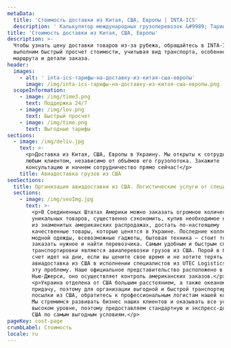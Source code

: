 ```yaml
---
metaData:
  title: 'Стоимость доставки из Китая, США, Европы | INTA-ICS'
  description: ' Калькулятор международных грузоперевозок &#9989; Тарифы на доставку из Китая, США, Европы в Украину &#9989; Обращайтесь! #9742; 068 5555 999'
title: 'Стоимость доставки из Китая, США, Европы'
description: >-
  Чтобы узнать цену доставки товаров из-за рубежа, обращайтесь в INTA-ICS. Мы
  выполним быстрый просчет стоимости, учитывая вид транспорта, особенности
  маршрута и детали заказа.
header:
  images:
    - alt: ' inta-ics-тарифы-на-доставку-из-китая-сша-европы'
      image: /img/inta-ics-тарифы-на-доставку-из-китая-сша-европы.png
  scopeInformation:
    - image: /img/time3.png
      text: Поддержка 24/7
    - image: /img/lov.png
      text: Быстрый просчет
    - image: /img/time.png
      text: Выгодные тарифы
sections:
  - image: /img/deliv.jpg
    text: >-
      <p>Доставка из Китая, США, Европы в Украину. Мы открыты к сотрудничеству с
      любым клиентом, независимо от объёмов его грузопотока. Закажите
      консультацию и начнем сотрудничество прямо сейчас!</p>
    title: Авиадоставка грузов из США
seoSections:
  title: Организация авиадоставки из США. Логистические услуги от специалистов
  sections:
    - image: /img/seoImg.jpg
      text: >-
        <p>В Соединенных Штатах Америки можно заказать огромное количество
        уникальных товаров, существенно сэкономить, купив необходимое на одной
        из знаменитых американских распродажах, достать по-настоящему
        качественные товары, которые ценятся в Украине. Последние коллекции
        модной одежды, всевозможные гаджеты, бытовая техника — стоит только
        заказать нужное и найти перевозчика. Самым удобным и быстрым способом
        транспортировки являются авиаперевозки грузов из США. Порой в бизнесе
        счет идет на дни, если вы цените свое время и не хотите терять момент,
        авиадоставка из США в исполнении специалистов из UTEC Logistics решит
        эту проблему. Наше официальное представительство расположено в
        Нью-Джерси, оно осуществляет контроль американских заказов.</p>
        <p>Украина отделена от США большим расстоянием, а также океаном в
        придачу, поэтому для организации выгодной и быстрой транспортировки
        посылки из США, обратитесь к профессиональным логистам нашей компании.
        Мы стремимся развивать бизнес наших клиентов и оказывать все услуги на
        высоком уровне, поэтому предоставляем стандартную и экспресс-доставку из
        США по самым выгодным условиям.</p>
pageKey: cost-page
crumbLabel: Стоимость
locale: ru
---
```

